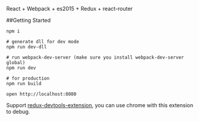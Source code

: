 React + Webpack + es2015 + Redux + react-router

##Getting Started

```
npm i

# generate dll for dev mode
npm run dev-dll

# run webpack-dev-server (make sure you install webpack-dev-server global)
npm run dev

# for production
npm run build

open http://localhost:8080
```

Support [redux-devtools-extension](https://github.com/zalmoxisus/redux-devtools-extension), you can use chrome with this extension to debug.